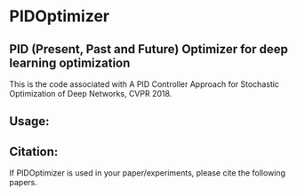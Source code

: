 # PIDOptimizer
## PID (Present, Past and Future) Optimizer for deep learning optimization
This is the code associated with A PID Controller Approach for Stochastic Optimization of Deep Networks, CVPR 2018.
## Usage:
## Citation:
If PIDOptimizer is used in your paper/experiments, please cite the following papers.
```

```
